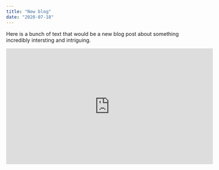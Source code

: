 ```yaml
---
title: "New blog"
date: "2020-07-18"
---
```


Here is a bunch of text that would be a new blog post about something incredibly intersting and intriguing.

<iframe width="560" height="315" src="https://www.youtube.com/embed/4n0xNbfJLR8" frameborder="0" allowfullscreen></iframe>
